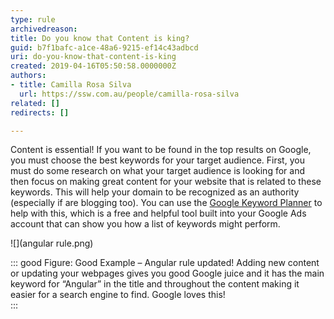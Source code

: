 ```yaml
---
type: rule
archivedreason: 
title: Do you know that Content is king?
guid: b7f1bafc-a1ce-48a6-9215-ef14c43adbcd
uri: do-you-know-that-content-is-king
created: 2019-04-16T05:50:58.0000000Z
authors:
- title: Camilla Rosa Silva
  url: https://ssw.com.au/people/camilla-rosa-silva
related: []
redirects: []

---
```


Content is essential! If you want to be found in the top results on Google, you must choose the best keywords for your target audience. First, you must do some research on what your target audience is looking for and then focus on making great content for your website that is related to these keywords. This will help your domain to be recognized as an authority (especially if are blogging too). You can use the [Google Keyword Planner](https://ads.google.com/intl/en_au/home/tools/keyword-planner/) to help with this, which is a free and helpful tool built into your Google Ads account that can show you how a list of keywords might perform.

<!--endintro-->
![](angular rule.png)

::: good
Figure: Good Example – Angular rule updated! Adding new content or updating your webpages gives you good Google juice and it has the main keyword for “Angular” in the title and throughout the content making it easier for a search engine to find. Google loves this!  
:::
